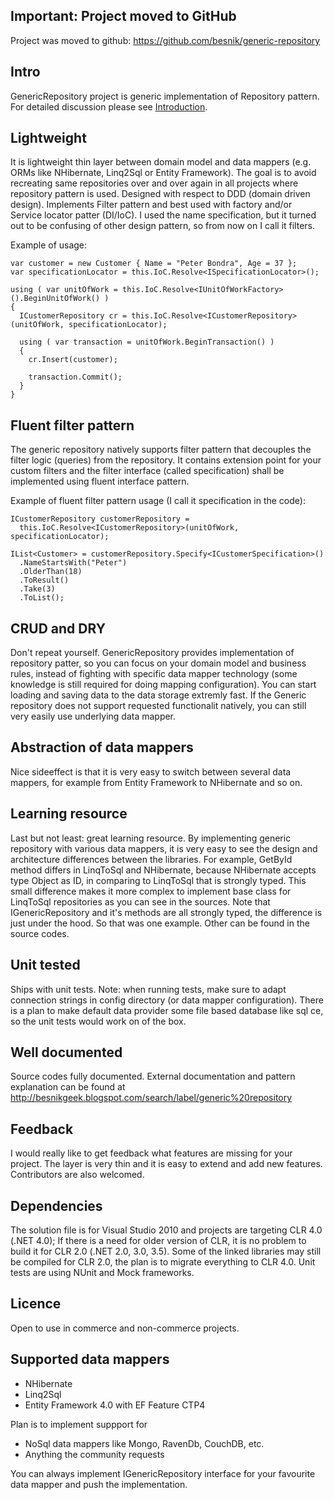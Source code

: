 ## Important: Project moved to GitHub ##
Project was moved to github:
https://github.com/besnik/generic-repository

## Intro ##
GenericRepository project is generic implementation of Repository pattern.
For detailed discussion please see [Introduction](Introduction.md).

## Lightweight ##
It is lightweight thin layer between domain model and data mappers (e.g. ORMs like NHibernate, Linq2Sql or Entity Framework). The goal is to avoid recreating same repositories over and over again in all projects where repository pattern is used. Designed with respect to DDD (domain driven design). Implements Filter pattern and best used with factory and/or Service locator patter (DI/IoC). I used the name specification, but it turned out to be confusing of other design pattern, so from now on I call it filters.

Example of usage:
```
var customer = new Customer { Name = "Peter Bondra", Age = 37 };
var specificationLocator = this.IoC.Resolve<ISpecificationLocator>();

using ( var unitOfWork = this.IoC.Resolve<IUnitOfWorkFactory>().BeginUnitOfWork() )
{
  ICustomerRepository cr = this.IoC.Resolve<ICustomerRepository>(unitOfWork, specificationLocator);

  using ( var transaction = unitOfWork.BeginTransaction() )
  {
    cr.Insert(customer);

    transaction.Commit();
  }
}
```

## Fluent filter pattern ##
The generic repository natively supports filter pattern that decouples the filter logic (queries) from the repository. It contains extension point for your custom filters and the filter interface (called specification) shall be implemented using fluent interface pattern.

Example of fluent filter pattern usage (I call it specification in the code):
```
ICustomerRepository customerRepository = 
  this.IoC.Resolve<ICustomerRepository>(unitOfWork, specificationLocator);

IList<Customer> = customerRepository.Specify<ICustomerSpecification>()
  .NameStartsWith("Peter")
  .OlderThan(18)
  .ToResult()
  .Take(3)
  .ToList();
```

## CRUD and DRY ##
Don't repeat yourself. GenericRepository provides implementation of repository patter, so you can focus on your domain model and business rules, instead of fighting with specific data mapper technology (some knowledge is still required for doing mapping configuration). You can start loading and saving data to the data storage extremly fast. If the Generic repository does not support requested functionalit natively, you can still very easily use underlying data mapper.

## Abstraction of data mappers ##
Nice sideeffect is that it is very easy to switch between several data mappers, for example from Entity Framework to NHibernate and so on.

## Learning resource ##
Last but not least: great learning resource. By implementing generic repository with various data mappers, it is very easy to see the design and architecture differences between the libraries. For example, GetById method differs in LinqToSql and NHibernate, because NHibernate accepts type Object as ID, in comparing to LinqToSql that is strongly typed. This small difference makes it more complex to implement base class for LinqToSql repositories as you can see in the sources. Note that IGenericRepository and it's methods are all strongly typed, the difference is just under the hood. So that was one example. Other can be found in the source codes.

## Unit tested ##
Ships with unit tests.
Note: when running tests, make sure to adapt connection strings in config directory (or data mapper configuration). There is a plan to make default data provider some file based database like sql ce, so the unit tests would work on of the box.

## Well documented ##
Source codes fully documented.
External documentation and pattern explanation can be found at http://besnikgeek.blogspot.com/search/label/generic%20repository

## Feedback ##
I would really like to get feedback what features are missing for your project. The layer is very thin and it is easy to extend and add new features. Contributors are also welcomed.

## Dependencies ##
The solution file is for Visual Studio 2010 and projects are targeting CLR 4.0 (.NET 4.0);
If there is a need for older version of CLR, it is no problem to build it for CLR 2.0 (.NET 2.0, 3.0, 3.5). Some of the linked libraries may still be compiled for CLR 2.0, the plan is to migrate everything to CLR 4.0.
Unit tests are using NUnit and Mock frameworks.

## Licence ##
Open to use in commerce and non-commerce projects.

## Supported data mappers ##
  * NHibernate
  * Linq2Sql
  * Entity Framework 4.0 with EF Feature CTP4

Plan is to implement suppport for
  * NoSql data mappers like Mongo, RavenDb, CouchDB, etc.
  * Anything the community requests

You can always implement IGenericRepository interface for your favourite data mapper and push the implementation.